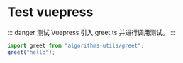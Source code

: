 # Test vuepress

::: danger 测试 Vuepress
引入 greet.ts 并进行调用测试。
:::

<template>
  <collapse title="查看答案">{{msg}}</collapse>
</template>

```typescript
import greet from "algorithms-utils/greet";
greet("hello");
```

<template>
  <div>{{msg}}</div>
</template>

<script lang="ts">
  import greet from 'algorithms-utils/greet'
  const msg = greet('ziyi')
  export default {
    data() {
      return {
         msg
      }
    },
  }
</script>
